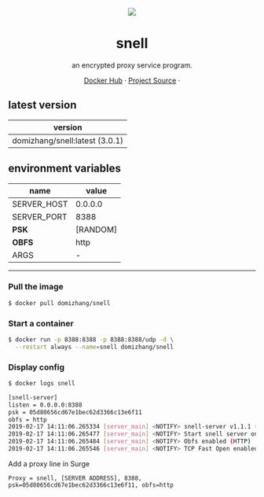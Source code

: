 <p align="center">
<a href="https://hub.docker.com/r/domizhang/snell">
<img src="https://user-images.githubusercontent.com/2666735/52914184-588a8380-3300-11e9-8f29-d6d3adc9bd05.png" />
</a>
</p>

<h1 align="center">snell</h1>

<p align="center">an encrypted proxy service program.</p>

<p align=center>
<a href="https://hub.docker.com/r/domizhang/snell">Docker Hub</a> ·
<a href="https://github.com/surge-networks/snell">Project Source</a> ·
</p>

## latest version

|version|
|---|
|domizhang/snell:latest (3.0.1)|


## environment variables

|name|value|
|---|---|
|SERVER_HOST|0.0.0.0|
|SERVER_PORT|8388|
|**PSK**|[RANDOM]|
|**OBFS**|http|
|ARGS|-|

***

### Pull the image

```bash
$ docker pull domizhang/snell
```

### Start a container

```bash
$ docker run -p 8388:8388 -p 8388:8388/udp -d \
  --restart always --name=snell domizhang/snell
```

### Display config

```bash
$ docker logs snell

[snell-server]
listen = 0.0.0.0:8388
psk = 05d80656cd67e1bec62d3366c13e6f11
obfs = http
2019-02-17 14:11:06.265334 [server_main] <NOTIFY> snell-server v1.1.1 (Mar  5 2019 13:50:05)
2019-02-17 14:11:06.265477 [server_main] <NOTIFY> Start snell server on 0.0.0.0:8388
2019-02-17 14:11:06.265484 [server_main] <NOTIFY> Obfs enabled (HTTP)
2019-02-17 14:11:06.265546 [server_main] <NOTIFY> TCP Fast Open enabled
```

Add a proxy line in Surge

`Proxy = snell, [SERVER ADDRESS], 8388, psk=05d80656cd67e1bec62d3366c13e6f11, obfs=http`
